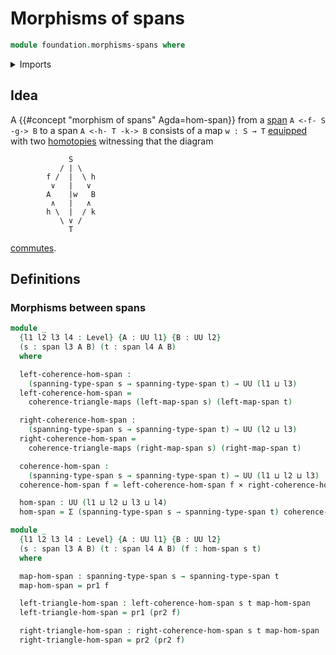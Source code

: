 # Morphisms of spans

```agda
module foundation.morphisms-spans where
```

<details><summary>Imports</summary>

```agda
open import foundation.dependent-pair-types
open import foundation.spans
open import foundation.universe-levels

open import foundation-core.cartesian-product-types
open import foundation-core.commuting-triangles-of-maps
```

</details>

## Idea

A {{#concept "morphism of spans" Agda=hom-span}} from a
[span](foundation.spans.md) `A <-f- S -g-> B` to a span `A <-h- T -k-> B`
consists of a map `w : S → T` [equipped](foundation.structure.md) with two
[homotopies](foundation-core.homotopies.md) witnessing that the diagram

```text
             S
           / | \
        f /  |  \ h
         ∨   |   ∨
        A    |w   B
         ∧   |   ∧
        h \  |  / k
           \ ∨ /
             T
```

[commutes](foundation.commuting-triangles-of-maps.md).

## Definitions

### Morphisms between spans

```agda
module _
  {l1 l2 l3 l4 : Level} {A : UU l1} {B : UU l2}
  (s : span l3 A B) (t : span l4 A B)
  where

  left-coherence-hom-span :
    (spanning-type-span s → spanning-type-span t) → UU (l1 ⊔ l3)
  left-coherence-hom-span =
    coherence-triangle-maps (left-map-span s) (left-map-span t)

  right-coherence-hom-span :
    (spanning-type-span s → spanning-type-span t) → UU (l2 ⊔ l3)
  right-coherence-hom-span =
    coherence-triangle-maps (right-map-span s) (right-map-span t)

  coherence-hom-span :
    (spanning-type-span s → spanning-type-span t) → UU (l1 ⊔ l2 ⊔ l3)
  coherence-hom-span f = left-coherence-hom-span f × right-coherence-hom-span f

  hom-span : UU (l1 ⊔ l2 ⊔ l3 ⊔ l4)
  hom-span = Σ (spanning-type-span s → spanning-type-span t) coherence-hom-span

module _
  {l1 l2 l3 l4 : Level} {A : UU l1} {B : UU l2}
  (s : span l3 A B) (t : span l4 A B) (f : hom-span s t)
  where

  map-hom-span : spanning-type-span s → spanning-type-span t
  map-hom-span = pr1 f

  left-triangle-hom-span : left-coherence-hom-span s t map-hom-span
  left-triangle-hom-span = pr1 (pr2 f)

  right-triangle-hom-span : right-coherence-hom-span s t map-hom-span
  right-triangle-hom-span = pr2 (pr2 f)
```
